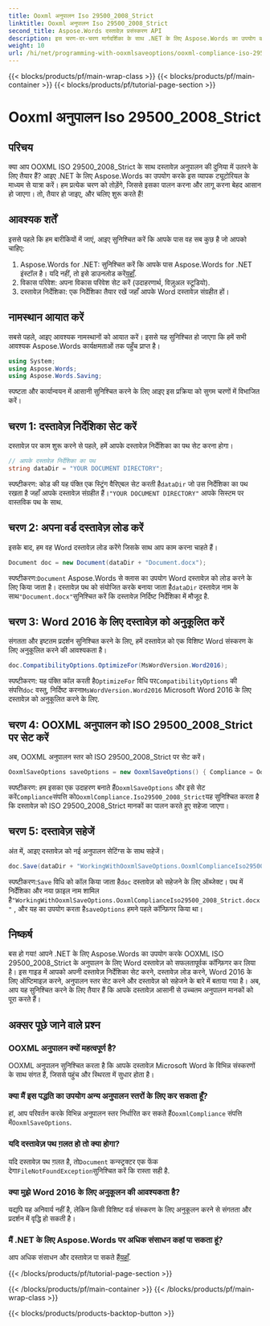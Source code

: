 ```yaml
---
title: Ooxml अनुपालन Iso 29500_2008_Strict
linktitle: Ooxml अनुपालन Iso 29500_2008_Strict
second_title: Aspose.Words दस्तावेज़ प्रसंस्करण API
description: इस चरण-दर-चरण मार्गदर्शिका के साथ .NET के लिए Aspose.Words का उपयोग करके OOXML अनुपालन ISO 29500_2008_Strict सुनिश्चित करना सीखें।
weight: 10
url: /hi/net/programming-with-ooxmlsaveoptions/ooxml-compliance-iso-29500_2008_strict/
---
```


{{< blocks/products/pf/main-wrap-class >}}
{{< blocks/products/pf/main-container >}}
{{< blocks/products/pf/tutorial-page-section >}}

# Ooxml अनुपालन Iso 29500_2008_Strict

## परिचय

क्या आप OOXML ISO 29500_2008_Strict के साथ दस्तावेज़ अनुपालन की दुनिया में उतरने के लिए तैयार हैं? आइए .NET के लिए Aspose.Words का उपयोग करके इस व्यापक ट्यूटोरियल के माध्यम से यात्रा करें। हम प्रत्येक चरण को तोड़ेंगे, जिससे इसका पालन करना और लागू करना बेहद आसान हो जाएगा। तो, तैयार हो जाइए, और चलिए शुरू करते हैं!

## आवश्यक शर्तें

इससे पहले कि हम बारीकियों में जाएं, आइए सुनिश्चित करें कि आपके पास वह सब कुछ है जो आपको चाहिए:

1.  Aspose.Words for .NET: सुनिश्चित करें कि आपके पास Aspose.Words for .NET इंस्टॉल है। यदि नहीं, तो इसे डाउनलोड करें[यहाँ](https://releases.aspose.com/words/net/).
2. विकास परिवेश: अपना विकास परिवेश सेट करें (उदाहरणार्थ, विज़ुअल स्टूडियो).
3. दस्तावेज़ निर्देशिका: एक निर्देशिका तैयार रखें जहाँ आपके Word दस्तावेज़ संग्रहीत हों।

## नामस्थान आयात करें

सबसे पहले, आइए आवश्यक नामस्थानों को आयात करें। इससे यह सुनिश्चित हो जाएगा कि हमें सभी आवश्यक Aspose.Words कार्यक्षमताओं तक पहुँच प्राप्त है।

```csharp
using System;
using Aspose.Words;
using Aspose.Words.Saving;
```

स्पष्टता और कार्यान्वयन में आसानी सुनिश्चित करने के लिए आइए इस प्रक्रिया को सुगम चरणों में विभाजित करें।

## चरण 1: दस्तावेज़ निर्देशिका सेट करें

दस्तावेज़ पर काम शुरू करने से पहले, हमें आपके दस्तावेज़ निर्देशिका का पथ सेट करना होगा।

```csharp
// आपके दस्तावेज़ निर्देशिका का पथ
string dataDir = "YOUR DOCUMENT DIRECTORY";
```

 स्पष्टीकरण: कोड की यह पंक्ति एक स्ट्रिंग वैरिएबल सेट करती है`dataDir` जो उस निर्देशिका का पथ रखता है जहाँ आपके दस्तावेज़ संग्रहीत हैं।`"YOUR DOCUMENT DIRECTORY"` आपके सिस्टम पर वास्तविक पथ के साथ.

## चरण 2: अपना वर्ड दस्तावेज़ लोड करें

इसके बाद, हम वह Word दस्तावेज़ लोड करेंगे जिसके साथ आप काम करना चाहते हैं।

```csharp
Document doc = new Document(dataDir + "Document.docx");
```

 स्पष्टीकरण:`Document` Aspose.Words से क्लास का उपयोग Word दस्तावेज़ को लोड करने के लिए किया जाता है। दस्तावेज़ पथ को संयोजित करके बनाया जाता है`dataDir` दस्तावेज़ नाम के साथ`"Document.docx"`सुनिश्चित करें कि दस्तावेज़ निर्दिष्ट निर्देशिका में मौजूद है.

## चरण 3: Word 2016 के लिए दस्तावेज़ को अनुकूलित करें

संगतता और इष्टतम प्रदर्शन सुनिश्चित करने के लिए, हमें दस्तावेज़ को एक विशिष्ट Word संस्करण के लिए अनुकूलित करने की आवश्यकता है।

```csharp
doc.CompatibilityOptions.OptimizeFor(MsWordVersion.Word2016);
```

 स्पष्टीकरण: यह पंक्ति कॉल करती है`OptimizeFor` विधि पर`CompatibilityOptions` की संपत्ति`doc` वस्तु, निर्दिष्ट करना`MsWordVersion.Word2016` Microsoft Word 2016 के लिए दस्तावेज़ को अनुकूलित करने के लिए.

## चरण 4: OOXML अनुपालन को ISO 29500_2008_Strict पर सेट करें

अब, OOXML अनुपालन स्तर को ISO 29500_2008_Strict पर सेट करें।

```csharp
OoxmlSaveOptions saveOptions = new OoxmlSaveOptions() { Compliance = OoxmlCompliance.Iso29500_2008_Strict };
```

 स्पष्टीकरण: हम इसका एक उदाहरण बनाते हैं`OoxmlSaveOptions` और इसे सेट करें`Compliance`संपत्ति को`OoxmlCompliance.Iso29500_2008_Strict`यह सुनिश्चित करता है कि दस्तावेज़ को ISO 29500_2008_Strict मानकों का पालन करते हुए सहेजा जाएगा।

## चरण 5: दस्तावेज़ सहेजें

अंत में, आइए दस्तावेज़ को नई अनुपालन सेटिंग्स के साथ सहेजें।

```csharp
doc.Save(dataDir + "WorkingWithOoxmlSaveOptions.OoxmlComplianceIso29500_2008_Strict.docx", saveOptions);
```

 स्पष्टीकरण:`Save` विधि को कॉल किया जाता है`doc` दस्तावेज़ को सहेजने के लिए ऑब्जेक्ट। पथ में निर्देशिका और नया फ़ाइल नाम शामिल है`"WorkingWithOoxmlSaveOptions.OoxmlComplianceIso29500_2008_Strict.docx"` , और यह का उपयोग करता है`saveOptions` हमने पहले कॉन्फ़िगर किया था।

## निष्कर्ष

बस हो गया! आपने .NET के लिए Aspose.Words का उपयोग करके OOXML ISO 29500_2008_Strict के अनुपालन के लिए Word दस्तावेज़ को सफलतापूर्वक कॉन्फ़िगर कर लिया है। इस गाइड में आपको अपनी दस्तावेज़ निर्देशिका सेट करने, दस्तावेज़ लोड करने, Word 2016 के लिए ऑप्टिमाइज़ करने, अनुपालन स्तर सेट करने और दस्तावेज़ को सहेजने के बारे में बताया गया है। अब, आप यह सुनिश्चित करने के लिए तैयार हैं कि आपके दस्तावेज़ आसानी से उच्चतम अनुपालन मानकों को पूरा करते हैं।

## अक्सर पूछे जाने वाले प्रश्न

### OOXML अनुपालन क्यों महत्वपूर्ण है?
OOXML अनुपालन सुनिश्चित करता है कि आपके दस्तावेज़ Microsoft Word के विभिन्न संस्करणों के साथ संगत हैं, जिससे पहुंच और स्थिरता में सुधार होता है।

### क्या मैं इस पद्धति का उपयोग अन्य अनुपालन स्तरों के लिए कर सकता हूँ?
हां, आप परिवर्तन करके विभिन्न अनुपालन स्तर निर्धारित कर सकते हैं`OoxmlCompliance` संपत्ति में`OoxmlSaveOptions`.

### यदि दस्तावेज़ पथ ग़लत हो तो क्या होगा?
 यदि दस्तावेज़ पथ ग़लत है, तो`Document` कन्स्ट्रक्टर एक फेंक देगा`FileNotFoundException`सुनिश्चित करें कि रास्ता सही है.

### क्या मुझे Word 2016 के लिए अनुकूलन की आवश्यकता है?
यद्यपि यह अनिवार्य नहीं है, लेकिन किसी विशिष्ट वर्ड संस्करण के लिए अनुकूलन करने से संगतता और प्रदर्शन में वृद्धि हो सकती है।

### मैं .NET के लिए Aspose.Words पर अधिक संसाधन कहां पा सकता हूं?
 आप अधिक संसाधन और दस्तावेज़ पा सकते हैं[यहाँ](https://reference.aspose.com/words/net/).

{{< /blocks/products/pf/tutorial-page-section >}}

{{< /blocks/products/pf/main-container >}}
{{< /blocks/products/pf/main-wrap-class >}}

{{< blocks/products/products-backtop-button >}}
